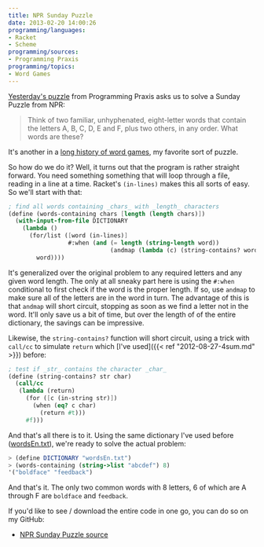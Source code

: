 ```yaml
---
title: NPR Sunday Puzzle
date: 2013-02-20 14:00:26
programming/languages:
- Racket
- Scheme
programming/sources:
- Programming Praxis
programming/topics:
- Word Games
---
```

<a title="NPR Sunday Puzzle" href="https://programmingpraxis.com/2013/02/19/npr-sunday-puzzle/">Yesterday's puzzle</a> from Programming Praxis asks us to solve a Sunday Puzzle from NPR:

> Think of two familiar, unhyphenated, eight-letter words that contain the letters A, B, C, D, E and F, plus two others, in any order. What words are these?

It's another in a <a title="jverkamp.com: Word games" href="http://blog.jverkamp.com/tag/word-games/">long history of word games</a>, my favorite sort of puzzle.

<!--more-->

So how do we do it? Well, it turns out that the program is rather straight forward. You need something something that will loop through a file, reading in a line at a time. Racket's `(in-lines)` makes this all sorts of easy. So we'll start with that:

```scheme
; find all words containing _chars_ with _length_ characters
(define (words-containing chars [length (length chars)])
  (with-input-from-file DICTIONARY
    (lambda ()
      (for/list ([word (in-lines)]
                 #:when (and (= length (string-length word))
                             (andmap (lambda (c) (string-contains? word c)) chars)))
        word))))
```

It's generalized over the original problem to any required letters and any given word length. The only at all sneaky part here is using the `#:when` conditional to first check if the word is the proper length. If so, use `andmap` to make sure all of the letters are in the word in turn. The advantage of this is that `andmap` will short circuit, stopping as soon as we find a letter not in the word. It'll only save us a bit of time, but over the length of of the entire dictionary, the savings can be impressive.

Likewise, the `string-contains?` function will short circuit, using a trick with `call/cc` to simulate `return` which [I've used]({{< ref "2012-08-27-4sum.md" >}}) before:

```scheme
; test if _str_ contains the character _char_
(define (string-contains? str char)
  (call/cc 
   (lambda (return)
     (for ([c (in-string str)])
       (when (eq? c char)
         (return #t)))
     #f)))
```

And that's all there is to it. Using the same dictionary I've used before (<a title="SIL International: wordsEn.txt" href="http://www-01.sil.org/linguistics/wordlists/english/">wordsEn.txt</a>), we're ready to solve the actual problem:

```scheme
> (define DICTIONARY "wordsEn.txt")
> (words-containing (string->list "abcdef") 8)
'("boldface" "feedback")
```

And that's it. The only two common words with 8 letters, 6 of which are A through F are `boldface` and `feedback`.

If you'd like to see / download the entire code in one go, you can do so on my GitHub:
- <a href="https://github.com/jpverkamp/small-projects/blob/master/blog/npr-sunday-problem.rkt" title="NPR Sunday Puzzle source">NPR Sunday Puzzle source</a>